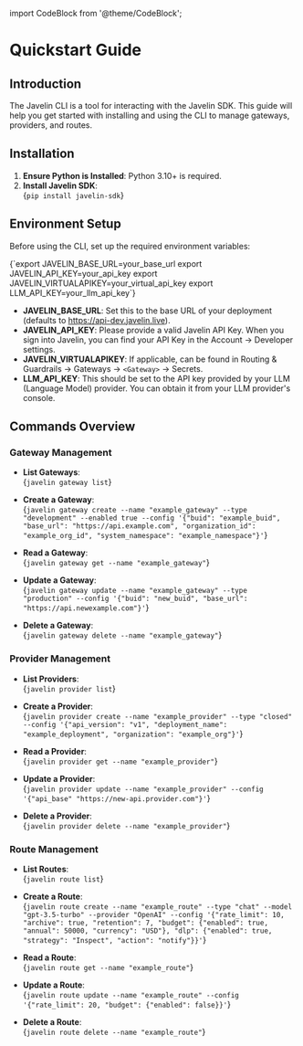 import CodeBlock from '@theme/CodeBlock';

# Quickstart Guide

## Introduction

The Javelin CLI is a tool for interacting with the Javelin SDK. This guide will help you get started with installing and using the CLI to manage gateways, providers, and routes.

## Installation

1. **Ensure Python is Installed**: Python 3.10+ is required.
2. **Install Javelin SDK**:  
   <CodeBlock language="shell">
   {`pip install javelin-sdk`}
   </CodeBlock>

## Environment Setup

Before using the CLI, set up the required environment variables:

<CodeBlock language="shell">
{`export JAVELIN_BASE_URL=your_base_url
export JAVELIN_API_KEY=your_api_key
export JAVELIN_VIRTUALAPIKEY=your_virtual_api_key
export LLM_API_KEY=your_llm_api_key`}
</CodeBlock>

- **JAVELIN_BASE_URL**: Set this to the base URL of your deployment (defaults to https://api-dev.javelin.live).
- **JAVELIN_API_KEY**: Please provide a valid Javelin API Key. When you sign into Javelin, you can find your API Key in the Account -> Developer settings.
- **JAVELIN_VIRTUALAPIKEY**: If applicable, can be found in Routing & Guardrails -> Gateways -> `<Gateway>` -> Secrets.
- **LLM_API_KEY**: This should be set to the API key provided by your LLM (Language Model) provider. You can obtain it from your LLM provider's console.

## Commands Overview

### Gateway Management

- **List Gateways**:  
  <CodeBlock language="shell">
  {`javelin gateway list`}
  </CodeBlock>
  
- **Create a Gateway**:  
  <CodeBlock language="shell">
  {`javelin gateway create --name "example_gateway" --type "development" --enabled true --config '{"buid": "example_buid", "base_url": "https://api.example.com", "organization_id": "example_org_id", "system_namespace": "example_namespace"}'`}
  </CodeBlock>

- **Read a Gateway**:  
  <CodeBlock language="shell">
  {`javelin gateway get --name "example_gateway"`}
  </CodeBlock>

- **Update a Gateway**:  
  <CodeBlock language="shell">
  {`javelin gateway update --name "example_gateway" --type "production" --config '{"buid": "new_buid", "base_url": "https://api.newexample.com"}'`}
  </CodeBlock>

- **Delete a Gateway**:  
  <CodeBlock language="shell">
  {`javelin gateway delete --name "example_gateway"`}
  </CodeBlock>

### Provider Management

- **List Providers**:  
  <CodeBlock language="shell">
  {`javelin provider list`}
  </CodeBlock>
  
- **Create a Provider**:  
  <CodeBlock language="shell">
  {`javelin provider create --name "example_provider" --type "closed" --config '{"api_version": "v1", "deployment_name": "example_deployment", "organization": "example_org"}'`}
  </CodeBlock>

- **Read a Provider**:  
  <CodeBlock language="shell">
  {`javelin provider get --name "example_provider"`}
  </CodeBlock>

- **Update a Provider**:  
  <CodeBlock language="shell">
  {`javelin provider update --name "example_provider" --config '{"api_base" "https://new-api.provider.com"}'`}
  </CodeBlock>

- **Delete a Provider**:  
  <CodeBlock language="shell">
  {`javelin provider delete --name "example_provider"`}
  </CodeBlock>

### Route Management

- **List Routes**:  
  <CodeBlock language="shell">
  {`javelin route list`}
  </CodeBlock>
  
- **Create a Route**:  
  <CodeBlock language="shell">
  {`javelin route create --name "example_route" --type "chat" --model "gpt-3.5-turbo" --provider "OpenAI" --config '{"rate_limit": 10, "archive": true, "retention": 7, "budget": {"enabled": true, "annual": 50000, "currency": "USD"}, "dlp": {"enabled": true, "strategy": "Inspect", "action": "notify"}}'`}
  </CodeBlock>

- **Read a Route**:  
  <CodeBlock language="shell">
  {`javelin route get --name "example_route"`}
  </CodeBlock>

- **Update a Route**:  
  <CodeBlock language="shell">
  {`javelin route update --name "example_route" --config '{"rate_limit": 20, "budget": {"enabled": false}}'`}
  </CodeBlock>

- **Delete a Route**:  
  <CodeBlock language="shell">
  {`javelin route delete --name "example_route"`}
  </CodeBlock>



